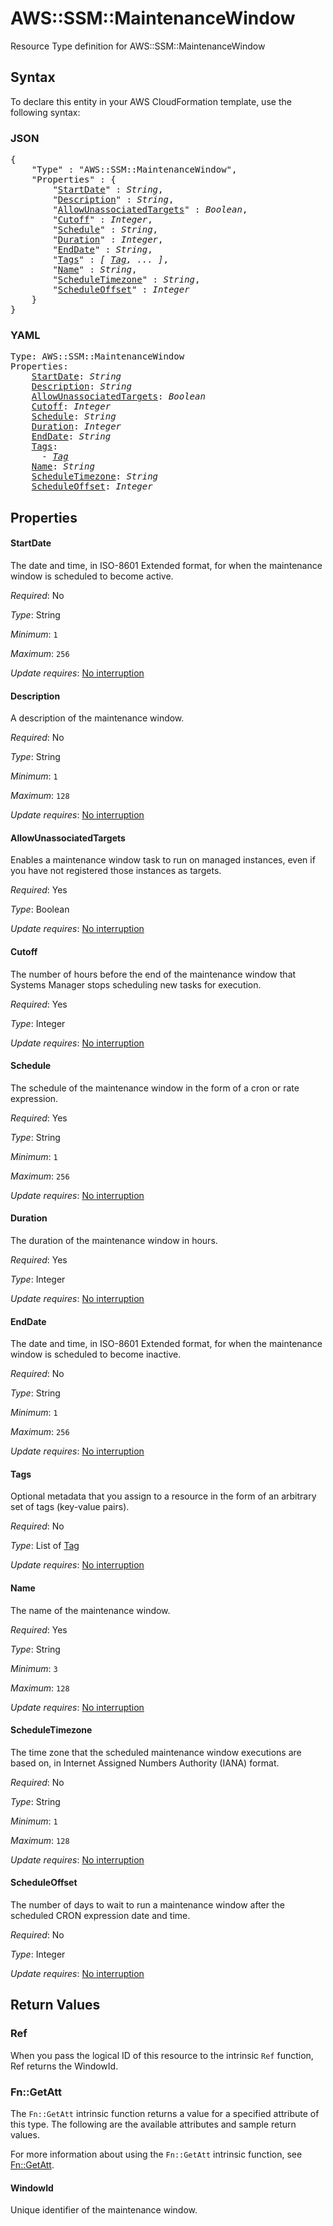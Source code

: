 # AWS::SSM::MaintenanceWindow

Resource Type definition for AWS::SSM::MaintenanceWindow

## Syntax

To declare this entity in your AWS CloudFormation template, use the following syntax:

### JSON

<pre>
{
    "Type" : "AWS::SSM::MaintenanceWindow",
    "Properties" : {
        "<a href="#startdate" title="StartDate">StartDate</a>" : <i>String</i>,
        "<a href="#description" title="Description">Description</a>" : <i>String</i>,
        "<a href="#allowunassociatedtargets" title="AllowUnassociatedTargets">AllowUnassociatedTargets</a>" : <i>Boolean</i>,
        "<a href="#cutoff" title="Cutoff">Cutoff</a>" : <i>Integer</i>,
        "<a href="#schedule" title="Schedule">Schedule</a>" : <i>String</i>,
        "<a href="#duration" title="Duration">Duration</a>" : <i>Integer</i>,
        "<a href="#enddate" title="EndDate">EndDate</a>" : <i>String</i>,
        "<a href="#tags" title="Tags">Tags</a>" : <i>[ <a href="tag.md">Tag</a>, ... ]</i>,
        "<a href="#name" title="Name">Name</a>" : <i>String</i>,
        "<a href="#scheduletimezone" title="ScheduleTimezone">ScheduleTimezone</a>" : <i>String</i>,
        "<a href="#scheduleoffset" title="ScheduleOffset">ScheduleOffset</a>" : <i>Integer</i>
    }
}
</pre>

### YAML

<pre>
Type: AWS::SSM::MaintenanceWindow
Properties:
    <a href="#startdate" title="StartDate">StartDate</a>: <i>String</i>
    <a href="#description" title="Description">Description</a>: <i>String</i>
    <a href="#allowunassociatedtargets" title="AllowUnassociatedTargets">AllowUnassociatedTargets</a>: <i>Boolean</i>
    <a href="#cutoff" title="Cutoff">Cutoff</a>: <i>Integer</i>
    <a href="#schedule" title="Schedule">Schedule</a>: <i>String</i>
    <a href="#duration" title="Duration">Duration</a>: <i>Integer</i>
    <a href="#enddate" title="EndDate">EndDate</a>: <i>String</i>
    <a href="#tags" title="Tags">Tags</a>: <i>
      - <a href="tag.md">Tag</a></i>
    <a href="#name" title="Name">Name</a>: <i>String</i>
    <a href="#scheduletimezone" title="ScheduleTimezone">ScheduleTimezone</a>: <i>String</i>
    <a href="#scheduleoffset" title="ScheduleOffset">ScheduleOffset</a>: <i>Integer</i>
</pre>

## Properties

#### StartDate

The date and time, in ISO-8601 Extended format, for when the maintenance window is scheduled to become active.

_Required_: No

_Type_: String

_Minimum_: <code>1</code>

_Maximum_: <code>256</code>

_Update requires_: [No interruption](https://docs.aws.amazon.com/AWSCloudFormation/latest/UserGuide/using-cfn-updating-stacks-update-behaviors.html#update-no-interrupt)

#### Description

A description of the maintenance window.

_Required_: No

_Type_: String

_Minimum_: <code>1</code>

_Maximum_: <code>128</code>

_Update requires_: [No interruption](https://docs.aws.amazon.com/AWSCloudFormation/latest/UserGuide/using-cfn-updating-stacks-update-behaviors.html#update-no-interrupt)

#### AllowUnassociatedTargets

Enables a maintenance window task to run on managed instances, even if you have not registered those instances as targets.

_Required_: Yes

_Type_: Boolean

_Update requires_: [No interruption](https://docs.aws.amazon.com/AWSCloudFormation/latest/UserGuide/using-cfn-updating-stacks-update-behaviors.html#update-no-interrupt)

#### Cutoff

The number of hours before the end of the maintenance window that Systems Manager stops scheduling new tasks for execution.

_Required_: Yes

_Type_: Integer

_Update requires_: [No interruption](https://docs.aws.amazon.com/AWSCloudFormation/latest/UserGuide/using-cfn-updating-stacks-update-behaviors.html#update-no-interrupt)

#### Schedule

The schedule of the maintenance window in the form of a cron or rate expression.

_Required_: Yes

_Type_: String

_Minimum_: <code>1</code>

_Maximum_: <code>256</code>

_Update requires_: [No interruption](https://docs.aws.amazon.com/AWSCloudFormation/latest/UserGuide/using-cfn-updating-stacks-update-behaviors.html#update-no-interrupt)

#### Duration

The duration of the maintenance window in hours.

_Required_: Yes

_Type_: Integer

_Update requires_: [No interruption](https://docs.aws.amazon.com/AWSCloudFormation/latest/UserGuide/using-cfn-updating-stacks-update-behaviors.html#update-no-interrupt)

#### EndDate

The date and time, in ISO-8601 Extended format, for when the maintenance window is scheduled to become inactive.

_Required_: No

_Type_: String

_Minimum_: <code>1</code>

_Maximum_: <code>256</code>

_Update requires_: [No interruption](https://docs.aws.amazon.com/AWSCloudFormation/latest/UserGuide/using-cfn-updating-stacks-update-behaviors.html#update-no-interrupt)

#### Tags

Optional metadata that you assign to a resource in the form of an arbitrary set of tags (key-value pairs).

_Required_: No

_Type_: List of <a href="tag.md">Tag</a>

_Update requires_: [No interruption](https://docs.aws.amazon.com/AWSCloudFormation/latest/UserGuide/using-cfn-updating-stacks-update-behaviors.html#update-no-interrupt)

#### Name

The name of the maintenance window.

_Required_: Yes

_Type_: String

_Minimum_: <code>3</code>

_Maximum_: <code>128</code>

_Update requires_: [No interruption](https://docs.aws.amazon.com/AWSCloudFormation/latest/UserGuide/using-cfn-updating-stacks-update-behaviors.html#update-no-interrupt)

#### ScheduleTimezone

The time zone that the scheduled maintenance window executions are based on, in Internet Assigned Numbers Authority (IANA) format.

_Required_: No

_Type_: String

_Minimum_: <code>1</code>

_Maximum_: <code>128</code>

_Update requires_: [No interruption](https://docs.aws.amazon.com/AWSCloudFormation/latest/UserGuide/using-cfn-updating-stacks-update-behaviors.html#update-no-interrupt)

#### ScheduleOffset

The number of days to wait to run a maintenance window after the scheduled CRON expression date and time.

_Required_: No

_Type_: Integer

_Update requires_: [No interruption](https://docs.aws.amazon.com/AWSCloudFormation/latest/UserGuide/using-cfn-updating-stacks-update-behaviors.html#update-no-interrupt)

## Return Values

### Ref

When you pass the logical ID of this resource to the intrinsic `Ref` function, Ref returns the WindowId.

### Fn::GetAtt

The `Fn::GetAtt` intrinsic function returns a value for a specified attribute of this type. The following are the available attributes and sample return values.

For more information about using the `Fn::GetAtt` intrinsic function, see [Fn::GetAtt](https://docs.aws.amazon.com/AWSCloudFormation/latest/UserGuide/intrinsic-function-reference-getatt.html).

#### WindowId

Unique identifier of the maintenance window.
